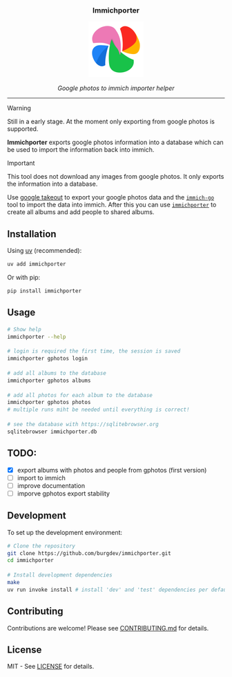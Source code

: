 <h3 align="center"><b>Immichporter</b></h3>
<p align="center">
  <a href="https://burgdev.github.io/immichporter"><img src="https://raw.githubusercontent.com/burgdev/immichporter/refs/heads/main/assets/logo/logo.svg" alt="Immichporter" width="128" /></a>
</p>
<p align="center">
    <em>Google photos to immich importer helper</em>
</p>
<!--
<p align="center">
    <b><a href="https://burgdev.github.io/immichporter">Documentation</a></b>
    | <b><a href="https://pypi.org/project/immichporter">PyPI</a></b>
    -->
</p>

---


> [!WARNING]
> Still in a early stage. At the moment only exporting from google photos is supported.


**Immichporter** exports google photos information into a database which can be used to import the information back into immich.

> [!IMPORTANT]
> This tool does not download any images from google photos. It only exports the information into a database.

<!-- # --8<-- [start:readme_index] <!-- -->

Use [google takeout](https://takeout.google.com) to export your google photos data and the [`immich-go`](https://github.com/simulot/immich-go) tool to import the data into immich. After this you can use [`immichporter`](https://github.com/burgdev/immichporter) to create all albums and add people to shared albums.

## Installation

Using [uv](https://github.com/astral-sh/uv) (recommended):
```bash
uv add immichporter
```

Or with pip:
```bash
pip install immichporter
```


## Usage

```bash
# Show help
immichporter --help

# login is required the first time, the session is saved
immichporter gphotos login

# add all albums to the database
immichporter gphotos albums

# add all photos for each album to the database
immichporter gphotos photos
# multiple runs miht be needed until everything is correct!

# see the database with https://sqlitebrowser.org
sqlitebrowser immichporter.db
```

## TODO:

* [x] export albums with photos and people from gphotos (first version)
* [ ] import to immich
* [ ] improve documentation
* [ ] imporve gphotos export stability

<!-- # --8<-- [end:readme_index] <!-- -->

<!--
## Documentation

For complete documentation, including API reference and advanced usage, please visit the [documentation site](https://burgdev.github.io/immichporter/docu/).
-->

<!-- # --8<-- [start:readme_development] <!-- -->
## Development

To set up the development environment:

```bash
# Clone the repository
git clone https://github.com/burgdev/immichporter.git
cd immichporter

# Install development dependencies
make
uv run invoke install # install 'dev' and 'test' dependencies per default, use --all to install all dependencies
```
<!-- # --8<-- [end:readme_development] <!-- -->

## Contributing

Contributions are welcome! Please see [CONTRIBUTING.md](CONTRIBUTING.md) for details.

## License

MIT - See [LICENSE](LICENSE) for details.
